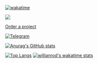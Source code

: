[![wakatime](https://wakatime.com/badge/user/ec7afc8f-4931-4a4e-80ef-84bb6c853c2d.svg)](https://wakatime.com/@ec7afc8f-4931-4a4e-80ef-84bb6c853c2d)

![](https://komarev.com/ghpvc/?username=taimast)

[Order a project](https://taimast.ru/)

[![Telegram](https://img.shields.io/static/v1?label=&message=Telegram&style=for-the-badge&logo=telegram&color=%2332afed)](https://t.me/taimast)

<!--![Github Wakatime Stats](https://github-readme-stats.vercel.app/api/wakatime/?&taimast&layout=compact&&theme=default&link="https://www.github.com/taimast/")-->
<!--START_SECTION:waka-->
<!--END_SECTION:waka-->

[![Anurag's GitHub stats](https://github-readme-stats.vercel.app/api?username=taimast&show_icons=true&count_private=true&theme=tokyonight)](https://github.com/taimast)

[![Top Langs](https://github-readme-stats.vercel.app/api/top-langs/?username=taimast&theme=tokyonight&langs_count=6)](https://github.com/anuraghazra/github-readme-stats)
[![willianrod's wakatime stats](https://github-readme-stats.vercel.app/api/wakatime?username=taimast)](https://github.com/anuraghazra/github-readme-stats)



